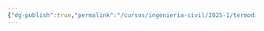 ```yaml
---
{"dg-publish":true,"permalink":"/cursos/ingenieria-civil/2025-1/termodinamica/unidad-1/3-energia-calor-y-trabajo/3-energia-calor-y-trabajo/","tags":["I2IIQ1003"]}
---
```


